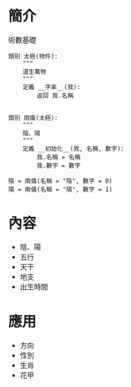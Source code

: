 # 簡介 #

術數基礎
```
類別 太極(物件):
    """
    道生萬物
    """
    定義 __字串__(我):
        返回 我.名稱


類別 兩儀(太極):
    """
    陰、陽
    """
    定義 __初始化__(我, 名稱, 數字):
        我.名稱 = 名稱
        我.數字 = 數字
```

```
陰 = 兩儀(名稱 = "陰", 數字 = 0)
陽 = 兩儀(名稱 = "陽", 數字 = 1)
```

# 內容 #

  * 陰、陽
  * 五行
  * 天干
  * 地支
  * 出生時間

# 應用 #

  * 方向
  * 性別
  * 生肖
  * 花甲